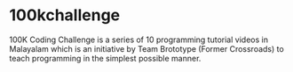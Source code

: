 # 100kchallenge
100K Coding Challenge is a series of 10 programming tutorial videos in Malayalam which is an initiative by Team Brototype (Former Crossroads) to teach programming in the simplest possible manner.
